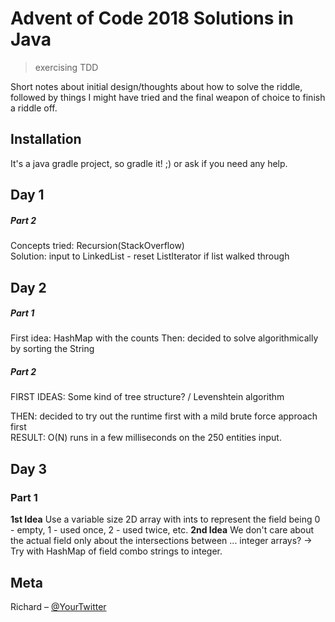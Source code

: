 
# Advent of Code 2018 Solutions in Java 
> exercising TDD

Short notes about initial design/thoughts about how to solve the riddle, followed by things I might have tried and the 
final weapon of choice to finish a riddle off.

## Installation
It's a java gradle project, so gradle it! ;) or ask if you need any help.

## Day 1
##### Part 2  
Concepts tried: Recursion(StackOverflow)  
Solution: input to LinkedList - reset ListIterator if list walked through

## Day 2
##### Part 1
First idea: HashMap with the counts
Then: decided to solve algorithmically by sorting the String

##### Part 2
FIRST IDEAS: Some kind of tree structure? / Levenshtein algorithm   

THEN: decided to try out the runtime first with a mild brute force approach first  
RESULT: O(N) runs in a few milliseconds on the 250 entities input.

## Day 3
### Part 1
**1st Idea**
Use a variable size 2D array with ints to represent the field being 0 - empty, 
1 - used once, 2 - used twice, etc.
**2nd Idea**
We don't care about the actual field only about the intersections between ... integer arrays? 
-> Try with HashMap of field combo strings to integer.

## Meta
Richard – [@YourTwitter](https://twitter.com/gocloudgreen)
